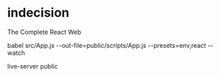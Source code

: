 # indecision
The Complete React Web

babel src/App.js --out-file=public/scripts/App.js --presets=env,react --watch

live-server public
